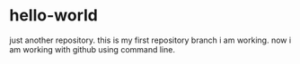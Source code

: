 # hello-world
just another repository.
this is my first repository branch i am working.
now i am working with github using command line.
